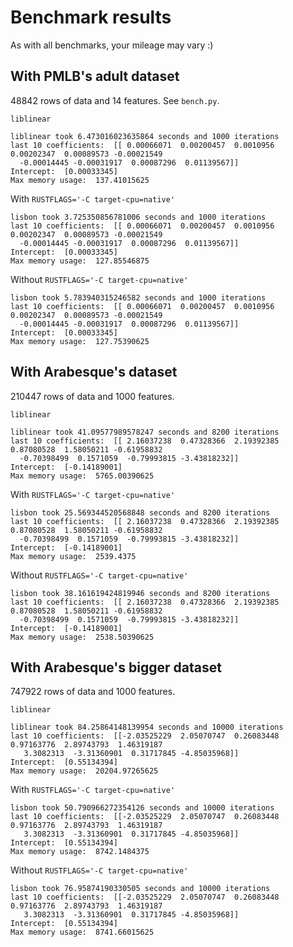 # Benchmark results

As with all benchmarks, your mileage may vary :)

## With PMLB's adult dataset

48842 rows of data and 14 features. See `bench.py`.

`liblinear`

```
liblinear took 6.473016023635864 seconds and 1000 iterations
last 10 coefficients:  [[ 0.00066071  0.00200457  0.0010956   0.00202347  0.00089573 -0.00021549
  -0.00014445 -0.00031917  0.00087296  0.01139567]]
Intercept:  [0.00033345]
Max memory usage:  137.41015625
```

With `RUSTFLAGS='-C target-cpu=native'`

```
lisbon took 3.725350856781006 seconds and 1000 iterations
last 10 coefficients:  [[ 0.00066071  0.00200457  0.0010956   0.00202347  0.00089573 -0.00021549
  -0.00014445 -0.00031917  0.00087296  0.01139567]]
Intercept:  [0.00033345]
Max memory usage:  127.85546875
```

Without `RUSTFLAGS='-C target-cpu=native'`

```
lisbon took 5.783940315246582 seconds and 1000 iterations
last 10 coefficients:  [[ 0.00066071  0.00200457  0.0010956   0.00202347  0.00089573 -0.00021549
  -0.00014445 -0.00031917  0.00087296  0.01139567]]
Intercept:  [0.00033345]
Max memory usage:  127.75390625
```

## With Arabesque's dataset

210447 rows of data and 1000 features.

`liblinear`

```
liblinear took 41.09577989578247 seconds and 8200 iterations
last 10 coefficients:  [[ 2.16037238  0.47328366  2.19392385  0.87080528  1.58050211 -0.61958832
  -0.70398499  0.1571059  -0.79993815 -3.43818232]]
Intercept:  [-0.14189001]
Max memory usage:  5765.00390625
```

With `RUSTFLAGS='-C target-cpu=native'`

```
lisbon took 25.569344520568848 seconds and 8200 iterations
last 10 coefficients:  [[ 2.16037238  0.47328366  2.19392385  0.87080528  1.58050211 -0.61958832
  -0.70398499  0.1571059  -0.79993815 -3.43818232]]
Intercept:  [-0.14189001]
Max memory usage:  2539.4375

```

Without `RUSTFLAGS='-C target-cpu=native'`

```
lisbon took 38.161619424819946 seconds and 8200 iterations
last 10 coefficients:  [[ 2.16037238  0.47328366  2.19392385  0.87080528  1.58050211 -0.61958832
  -0.70398499  0.1571059  -0.79993815 -3.43818232]]
Intercept:  [-0.14189001]
Max memory usage:  2538.50390625
```

## With Arabesque's bigger dataset

747922 rows of data and 1000 features.

`liblinear`

```
liblinear took 84.25864148139954 seconds and 10000 iterations
last 10 coefficients:  [[-2.03525229  2.05070747  0.26083448  0.97163776  2.89743793  1.46319187
   3.3082313  -3.31360901  0.31717845 -4.85035968]]
Intercept:  [0.55134394]
Max memory usage:  20204.97265625
```

With `RUSTFLAGS='-C target-cpu=native'`

```
lisbon took 50.790966272354126 seconds and 10000 iterations
last 10 coefficients:  [[-2.03525229  2.05070747  0.26083448  0.97163776  2.89743793  1.46319187
   3.3082313  -3.31360901  0.31717845 -4.85035968]]
Intercept:  [0.55134394]
Max memory usage:  8742.1484375
```

Without `RUSTFLAGS='-C target-cpu=native'`

```
lisbon took 76.95874190330505 seconds and 10000 iterations
last 10 coefficients:  [[-2.03525229  2.05070747  0.26083448  0.97163776  2.89743793  1.46319187
   3.3082313  -3.31360901  0.31717845 -4.85035968]]
Intercept:  [0.55134394]
Max memory usage:  8741.66015625
```
